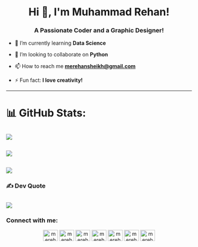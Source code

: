 <h1 align="center">Hi 👋, I'm Muhammad Rehan!</h1>
<h3 align="center">A Passionate Coder and a Graphic Designer!</h3>



- 🌱 I’m currently learning **Data Science**

- 👯 I’m looking to collaborate on **Python**

- 📫 How to reach me **merehansheikh@gmail.com**

- ⚡ Fun fact: **I love creativity!**

---
# 📊 GitHub Stats:
![](https://github-readme-stats.vercel.app/api?username=merehansheikh&theme=midnight-purple&hide_border=false&include_all_commits=true&count_private=true)<br/>
---
![](https://github-readme-streak-stats.herokuapp.com/?user=merehansheikh&theme=radical&hide_border=false)<br/>
---
![](https://github-readme-stats.vercel.app/api/top-langs/?username=merehansheikh&theme=midnight-purple&hide_border=false&include_all_commits=true&count_private=true&layout=compact)
---
### ✍️ Dev Quote
![](https://quotes-github-readme.vercel.app/api?type=horizontal&theme=radical)
---
  
<h3 align="left">Connect with me:</h3>
<p align="center">
<a href="https://twitter.com/merehansheikh" target="blank"><img align="center" src="https://raw.githubusercontent.com/rahuldkjain/github-profile-readme-generator/master/src/images/icons/Social/twitter.svg" alt="merehansheikh" height="30" width="40" /></a>
<a href="https://linkedin.com/in/merehansheikh" target="blank"><img align="center" src="https://raw.githubusercontent.com/rahuldkjain/github-profile-readme-generator/master/src/images/icons/Social/linked-in-alt.svg" alt="merehansheikh" height="30" width="40" /></a>
<a href="https://stackoverflow.com/users/merehansheikh" target="blank"><img align="center" src="https://raw.githubusercontent.com/rahuldkjain/github-profile-readme-generator/master/src/images/icons/Social/stack-overflow.svg" alt="merehansheikh" height="30" width="40" /></a>
<a href="https://instagram.com/merehansheikh" target="blank"><img align="center" src="https://raw.githubusercontent.com/rahuldkjain/github-profile-readme-generator/master/src/images/icons/Social/instagram.svg" alt="merehansheikh" height="30" width="40" /></a>
<a href="https://www.hackerrank.com/merehansheikh" target="blank"><img align="center" src="https://raw.githubusercontent.com/rahuldkjain/github-profile-readme-generator/master/src/images/icons/Social/hackerrank.svg" alt="merehansheikh" height="30" width="40" /></a>
<a href="https://codeforces.com/profile/merehansheikh" target="blank"><img align="center" src="https://raw.githubusercontent.com/rahuldkjain/github-profile-readme-generator/master/src/images/icons/Social/codeforces.svg" alt="merehansheikh" height="30" width="40" /></a>
<a href="https://www.leetcode.com/merehansheikh" target="blank"><img align="center" src="https://raw.githubusercontent.com/rahuldkjain/github-profile-readme-generator/master/src/images/icons/Social/leet-code.svg" alt="merehansheikh" height="30" width="40" /></a>
</p>

<br>
